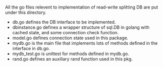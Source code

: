 All the go files relevent to implementation of read-write splitting DB are put under this directory.
- db.go defines the DB interface to be implemented.
- dbinstance.go defines a wrapper structure of sql.DB in golang with cached state, and some connection check function.
- model.go defines connection state used in this package.
- mydb.go is the main file that implements lots of methods defined in the interface in db.go.
- mydb_test.go is unittest for methods defined in mydb.go.
- rand.go defines an auxiliary rand function used in this pkg.
